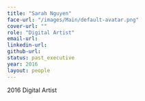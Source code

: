 ```yaml
---
title: "Sarah Nguyen"
face-url: "/images/Main/default-avatar.png"
cover-url: ""
role: "Digital Artist"
email-url:
linkedin-url:
github-url:
status: past_executive
year: 2016
layout: people
---
```

2016 Digital Artist